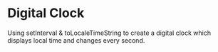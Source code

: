 # Digital Clock
Using setInterval & toLocaleTimeString to create a digital clock which displays local time and changes every second.